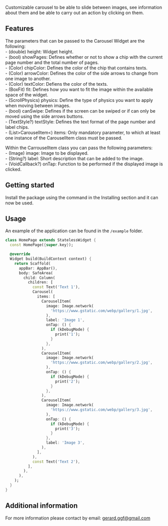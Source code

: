<!--
This README describes the package. If you publish this package to pub.dev,
this README's contents appear on the landing page for your package.

For information about how to write a good package README, see the guide for
[writing package pages](https://dart.dev/guides/libraries/writing-package-pages).

For general information about developing packages, see the Dart guide for
[creating packages](https://dart.dev/guides/libraries/create-library-packages)
and the Flutter guide for
[developing packages and plugins](https://flutter.dev/developing-packages).
-->

Customizable carousel to be able to slide between images, see information about them and be able to carry out an action by clicking on them.

## Features

The parameters that can be passed to the Carousel Widget are the following:
 <br>- (double) height: Widget height.
 <br>- (bool) showPages: Defines whether or not to show a chip with the current page number and the total number of pages.
 <br>- (Color) chipColor: Defines the color of the chip that contains texts.
 <br>- (Color) arrowColor: Defines the color of the side arrows to change from one image to another.
 <br>- (Color) textColor: Defiens the color of the texts.
 <br>- (BoxFit) fit: Defines how you want to fit the image within the available space of the widget.
 <br>- (ScrollPhysics) physics: Define the type of physics you want to apply when moving between images.
 <br>- (bool) canSwipe: Defines if the screen can be swiped or if can only be moved using the side arrows buttons.
 <br>- (TextStyle?) textStyle: Defines the text format of the page number and label chips.
 <br>- (List>CarouselItem<) items: Only mandatory parameter, to which at least one instance of the CarouselItem class must be passed.

Within the CarrouselItem class you can pass the following parameters:
 <br>- (Image) image: Image to be displayed.
 <br>- (String?) label: Short description that can be added to the image.
 <br>- (VoidCallback?) onTap: Function to be performed if the displayed image is clicked.

## Getting started

Install the package using the command in the Installing section and it can now be used.

## Usage

An example of the application can be found in the `/example` folder.

```dart
class HomePage extends StatelessWidget {
  const HomePage({super.key});

  @override
  Widget build(BuildContext context) {
    return Scaffold(
      appBar: AppBar(),
      body: SafeArea(
        child: Column(
          children: [
            const Text('Text 1'),
            Carousel(
              items: [
                CarouselItem(
                  image: Image.network(
                    'https://www.gstatic.com/webp/gallery/1.jpg',
                  ),
                  label: 'Image 1',
                  onTap: () {
                    if (kDebugMode) {
                      print('1');
                    }
                  },
                ),
                CarouselItem(
                  image: Image.network(
                    'https://www.gstatic.com/webp/gallery/2.jpg',
                  ),
                  onTap: () {
                    if (kDebugMode) {
                      print('2');
                    }
                  },
                ),
                CarouselItem(
                  image: Image.network(
                    'https://www.gstatic.com/webp/gallery/3.jpg',
                  ),
                  onTap: () {
                    if (kDebugMode) {
                      print('3');
                    }
                  },
                  label: 'Image 3',
                ),
              ],
            ),
            const Text('Text 2'),
          ],
        ),
      ),
    );
  }
}
```

## Additional information

For more information please contact by email: gerard.ggf@gmail.com
